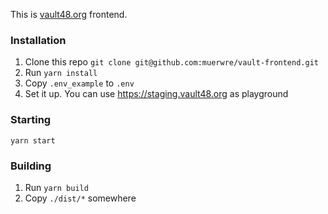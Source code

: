 This is [vault48.org](https://vault48.org) frontend.

### Installation
1. Clone this repo `git clone git@github.com:muerwre/vault-frontend.git`
2. Run `yarn install`
3. Copy `.env_example` to `.env`
4. Set it up. You can use https://staging.vault48.org as playground

### Starting
`yarn start`

### Building
1. Run `yarn build`
2. Copy `./dist/*` somewhere

